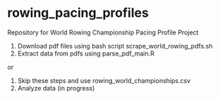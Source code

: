 # rowing_pacing_profiles
Repository for World Rowing Championship Pacing Profile Project

1. Download pdf files using bash script scrape_world_rowing_pdfs.sh
2. Extract data from pdfs using parse_pdf_main.R

or

1. Skip these steps and use rowing_world_championships.csv
3. Analyze data (in progress)
